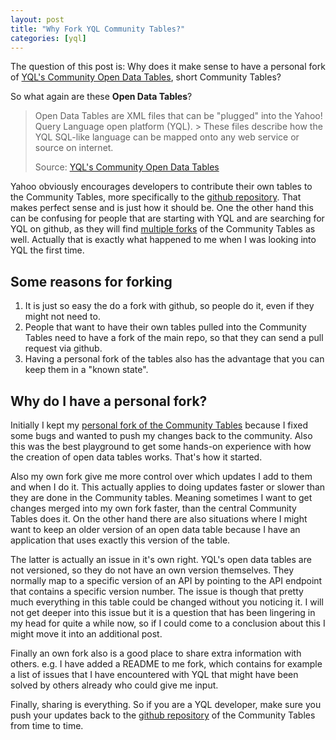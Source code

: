 ```yaml
---
layout: post
title: "Why Fork YQL Community Tables?"
categories: [yql]
---
```


The question of this post is: Why does it make sense to have a personal fork of [YQL's Community Open Data Tables][yql_open_data_tables], short Community Tables?

So what again are these **Open Data Tables**?

> Open Data Tables are XML files that can be "plugged" into the Yahoo! Query Language open platform (YQL). > These files describe how the YQL SQL-like language can be mapped onto any web service or source on internet.
> 
> Source: [YQL's Community Open Data Tables][yql_open_data_tables]

Yahoo obviously encourages developers to contribute their own tables to the Community Tables, more specifically to the [github repository][yql_open_data_tables_github]. That makes perfect sense and is just how it should be. One the other hand this can be confusing for people that are starting with YQL and are searching for YQL on github, as they will find [multiple forks](https://github.com/yql/yql-tables/network) of the Community Tables as well. Actually that is exactly what happened to me when I was looking into YQL the first time.

## Some reasons for forking 

1. It is just so easy the do a fork with github, so people do it, even if they might not need to.
1. People that want to have their own tables pulled into the Community Tables need to have a fork of the main repo, so that they can send a pull request via github.
1. Having a personal fork of the tables also has the advantage that you can keep them in a "known state".

## Why do I have a personal fork?

Initially I kept my [personal fork of the Community Tables](https://github.com/spier/yql-tables) because I fixed some bugs and wanted to push my changes back to the community. Also this was the best playground to get some hands-on experience with how the creation of open data tables works. That's how it started.

Also my own fork give me more control over which updates I add to them and when I do it. This actually applies to doing updates faster or slower than they are done in the Community tables. Meaning sometimes I want to get changes merged into my own fork faster, than the central Community Tables does it. On the other hand there are also situations where I might want to keep an older version of an open data table because I have an application that uses exactly this version of the table.

The latter is actually an issue in it's own right. YQL's open data tables are not versioned, so they do not have an own version themselves. They normally map to a specific version of an API by pointing to the API endpoint that contains a specific version number. The issue is though that pretty much everything in this table could be changed without you noticing it. I will not get deeper into this issue but it is a question that has been lingering in my head for quite a while now, so if I could come to a conclusion about this I might move it into an additional post.

Finally an own fork also is a good place to share extra information with others. e.g. I have added a README to me fork, which contains for example a list of issues that I have encountered with YQL that might have been solved by others already who could give me input.

Finally, sharing is everything. So if you are a YQL developer, make sure you push your updates back to the  [github repository][yql_open_data_tables_github] of the Community Tables from time to time.





[yql]: http://developer.yahoo.com/yql/
[yql_open_data_tables]: http://www.datatables.org
[yql_open_data_tables_github]: https://github.com/yql/yql-tables
[yql_blog]: http://www.yqlblog.net/blog
[yql_forum]: http://developer.yahoo.net/forum/index.php?showforum=41
[yql_documentation]: http://developer.yahoo.com/yql/guide/
[yql_console]: http://developer.yahoo.com/yql/console/?q=show%20tables&env=store://datatables.org/alltableswithkeys
[seb_twitter]: https://twitter.com/#!/sebastianspier
